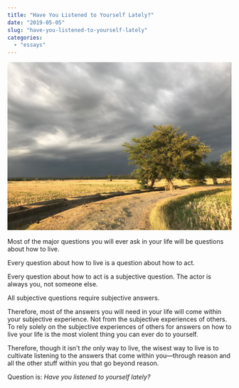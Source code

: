 ```yaml
---
title: "Have You Listened to Yourself Lately?"
date: "2019-05-05"
slug: "have-you-listened-to-yourself-lately"
categories:
  - "essays"
---
```


![Cloudy Skies and a Path](images/golden-road.jpg)

Most of the major questions you will ever ask in your life will be questions about how to live.

Every question about how to live is a question about how to act.

Every question about how to act is a subjective question. The actor is always you, not someone else.

All subjective questions require subjective answers.

Therefore, most of the answers you will need in your life will come within your subjective experience. Not from the subjective experiences of others. To rely solely on the subjective experiences of others for answers on how to live your life is the most violent thing you can ever do to yourself.

Therefore, though it isn't _the_ only way to live, the wisest way to live is to cultivate listening to the answers that come within you—through reason and all the other stuff within you that go beyond reason.

Question is: _Have you listened to yourself lately?_
